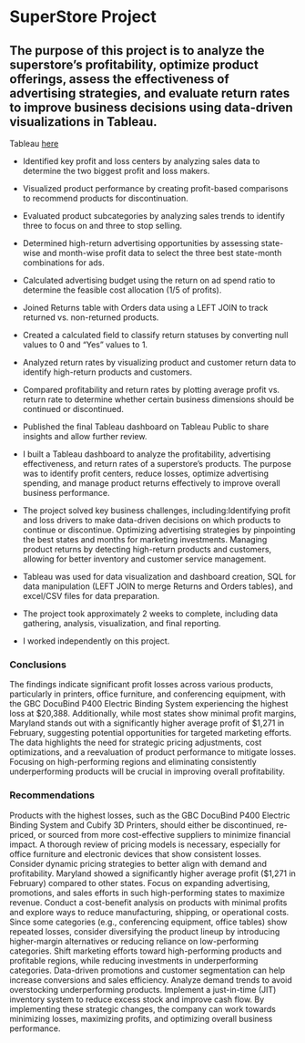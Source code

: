 # SuperStore Project  


## The purpose of this project is to analyze the superstore’s profitability, optimize product offerings, assess the effectiveness of advertising strategies, and evaluate return rates to improve business decisions using data-driven visualizations in Tableau. 
Tableau [here](https://public.tableau.com/app/profile/alison.fritts/viz/Sprint4AlisonFritts/ProductReturnReate)

- Identified key profit and loss centers by analyzing sales data to determine the two biggest profit and loss makers.
- Visualized product performance by creating profit-based comparisons to recommend products for discontinuation.
- Evaluated product subcategories by analyzing sales trends to identify three to focus on and three to stop selling.
- Determined high-return advertising opportunities by assessing state-wise and month-wise profit data to select the three best state-month combinations for ads.
- Calculated advertising budget using the return on ad spend ratio to determine the feasible cost allocation (1/5 of profits).
- Joined Returns table with Orders data using a LEFT JOIN to track returned vs. non-returned products.
- Created a calculated field to classify return statuses by converting null values to 0 and “Yes” values to 1.
- Analyzed return rates by visualizing product and customer return data to identify high-return products and customers.
- Compared profitability and return rates by plotting average profit vs. return rate to determine whether certain business dimensions should be continued or discontinued.
- Published the final Tableau dashboard on Tableau Public to share insights and allow further review.


- I built a Tableau dashboard to analyze the profitability, advertising effectiveness, and return rates of a superstore’s products. The purpose was to identify profit centers, reduce losses, optimize advertising spending, and manage product returns effectively to improve overall business performance. 
- The project solved key business challenges, including:Identifying profit and loss drivers to make data-driven decisions on which products to continue or discontinue.
Optimizing advertising strategies by pinpointing the best states and months for marketing investments.
Managing product returns by detecting high-return products and customers, allowing for better inventory and customer service management.
- Tableau was used for data visualization and dashboard creation, SQL for data manipulation (LEFT JOIN to merge Returns and Orders tables), and excel/CSV files for data preparation.
- The project took approximately 2 weeks to complete, including data gathering, analysis, visualization, and final reporting.
- I worked independently on this project. 
  
### Conclusions
The findings indicate significant profit losses across various products, particularly in printers, office furniture, and conferencing equipment, with the GBC DocuBind P400 Electric Binding System experiencing the highest loss at $20,388. Additionally, while most states show minimal profit margins, Maryland stands out with a significantly higher average profit of $1,271 in February, suggesting potential opportunities for targeted marketing efforts. The data highlights the need for strategic pricing adjustments, cost optimizations, and a reevaluation of product performance to mitigate losses. Focusing on high-performing regions and eliminating consistently underperforming products will be crucial in improving overall profitability.


### Recommendations
Products with the highest losses, such as the GBC DocuBind P400 Electric Binding System and Cubify 3D Printers, should either be discontinued, re-priced, or sourced from more cost-effective suppliers to minimize financial impact.
A thorough review of pricing models is necessary, especially for office furniture and electronic devices that show consistent losses. Consider dynamic pricing strategies to better align with demand and profitability.
Maryland showed a significantly higher average profit ($1,271 in February) compared to other states. Focus on expanding advertising, promotions, and sales efforts in such high-performing states to maximize revenue.
Conduct a cost-benefit analysis on products with minimal profits and explore ways to reduce manufacturing, shipping, or operational costs.
Since some categories (e.g., conferencing equipment, office tables) show repeated losses, consider diversifying the product lineup by introducing higher-margin alternatives or reducing reliance on low-performing categories.
Shift marketing efforts toward high-performing products and profitable regions, while reducing investments in underperforming categories. Data-driven promotions and customer segmentation can help increase conversions and sales efficiency.
Analyze demand trends to avoid overstocking underperforming products. Implement a just-in-time (JIT) inventory system to reduce excess stock and improve cash flow.
By implementing these strategic changes, the company can work towards minimizing losses, maximizing profits, and optimizing overall business performance.
